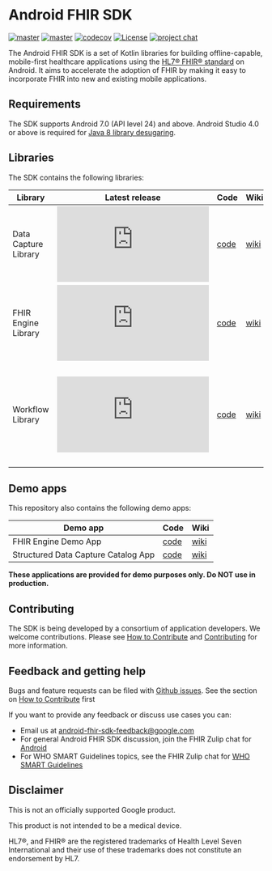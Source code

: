 # Android FHIR SDK

[![master](https://github.com/google/android-fhir/actions/workflows/build.yml/badge.svg?branch=master)](https://github.com/google/android-fhir/actions/workflows/build.yml) [![master](https://github.com/google/android-fhir/actions/workflows/device-tests.yml/badge.svg?branch=master)](https://github.com/google/android-fhir/actions/workflows/device-tests.yml) [![codecov](https://codecov.io/gh/google/android-fhir/branch/master/graph/badge.svg?token=PDSC4WRDTQ)](https://codecov.io/gh/google/android-fhir/branch/master) [![License](https://img.shields.io/badge/License-Apache_2.0-blue.svg)](https://opensource.org/licenses/Apache-2.0) [![project chat](https://img.shields.io/badge/zulip-join_chat-brightgreen.svg)](https://chat.fhir.org/#narrow/stream/276344-android)

The Android FHIR SDK is a set of Kotlin libraries for building offline-capable, mobile-first
healthcare applications using the [HL7® FHIR® standard](https://www.hl7.org/fhir/) on Android. It
aims to accelerate the adoption of FHIR by making it easy to incorporate FHIR into new and existing
mobile applications.

## Requirements

The SDK supports Android 7.0 (API level 24) and above. Android Studio 4.0 or above is required for
[Java 8 library desugaring](https://developer.android.com/studio/preview/features#j8-desugar).

## Libraries

The SDK contains the following libraries:

| Library              | Latest release                                                                                                                                                                                                                    | Code                                                                  | Wiki                                                                                | Summary                                                                             |
| -------------------- | --------------------------------------------------------------------------------------------------------------------------------------------------------------------------------------------------------------------------------- | --------------------------------------------------------------------- | ----------------------------------------------------------------------------------- | ----------------------------------------------------------------------------------- |
| Data Capture Library | [![Google Maven](https://badgen.net/maven/v/metadata-url/dl.google.com/dl/android/maven2/com/google/android/fhir/data-capture/maven-metadata.xml)](https://maven.google.com/web/index.html?#com.google.android.fhir:data-capture) | [code](https://github.com/google/android-fhir/tree/master/datacapture)| [wiki](https://github.com/google/android-fhir/wiki/Structured-Data-Capture-Library) | Collect, validate, and process healthcare data on Android                           |
| FHIR Engine Library  | [![Google Maven](https://badgen.net/maven/v/metadata-url/dl.google.com/dl/android/maven2/com/google/android/fhir/engine/maven-metadata.xml)](https://maven.google.com/web/index.html?#com.google.android.fhir:engine)             | [code](https://github.com/google/android-fhir/tree/master/engine)     | [wiki](https://github.com/google/android-fhir/wiki/FHIR-Engine-Library)             | Store and manage FHIR resources locally on Android and synchronize with FHIR server |
| Workflow Library     | [![Google Maven](https://badgen.net/maven/v/metadata-url/dl.google.com/dl/android/maven2/com/google/android/fhir/workflow/maven-metadata.xml)](https://maven.google.com/web/index.html?#com.google.android.fhir:workflow)         | [code](https://github.com/google/android-fhir/tree/master/workflow)   | [wiki](https://github.com/google/android-fhir/wiki/Workflow-Library)                | Provide decision support and analytics in clinical workflow on Android including implementation of specific FHIR operations ($measure_evaluate and $apply) |

## Demo apps

This repository also contains the following demo apps:

| Demo app                            | Code                                                               | Wiki                                                                                            |
| ----------------------------------- | ------------------------------------------------------------------ | ----------------------------------------------------------------------------------------------- |
| FHIR Engine Demo App                | [code](https://github.com/google/android-fhir/tree/master/demo)    | [wiki](https://github.com/google/android-fhir/wiki/FHIR-Engine-Library#demo-app)                |
| Structured Data Capture Catalog App | [code](https://github.com/google/android-fhir/tree/master/catalog) | [wiki](https://github.com/google/android-fhir/wiki/Structured-Data-Capture-Library#catalog-app) |

**These applications are provided for demo purposes only. Do NOT use in production.**

## Contributing

The SDK is being developed by a consortium of application developers. We welcome contributions.
Please
see [How to Contribute](https://github.com/google/android-fhir/blob/master/docs/contributing.md)
and [Contributing](https://github.com/google/android-fhir/wiki/Contributing) for more information.

## Feedback and getting help
Bugs and feature requests can be filed with [Github issues](https://github.com/google/android-fhir/issues). See the section on [How to Contribute](https://github.com/google/android-fhir/blob/master/docs/contributing.md) first

If you want to provide any feedback or discuss use cases you can: 
* Email us at <android-fhir-sdk-feedback@google.com>
* For general Android FHIR SDK discussion, join the FHIR Zulip chat for [Android](https://chat.fhir.org/#narrow/stream/276344-android) 
* For WHO SMART Guidelines topics, see the FHIR Zulip chat for [WHO SMART Guidelines](https://chat.fhir.org/#narrow/stream/310477-who-smart-guidelines)

## Disclaimer

This is not an officially supported Google product.

This product is not intended to be a medical device.

HL7®, and FHIR® are the registered trademarks of Health Level Seven International and their use of
these trademarks does not constitute an endorsement by HL7.
